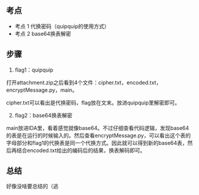 ## 考点

* 考点 1 代换密码（quipquip的使用方式）
* 考点 2 base64换表解密

## 步骤

1. flag1：quipquip

打开attachment.zip之后看到4个文件：cipher.txt，encoded.txt，encryptMessage.py，main。

cipher.txt可以看出是代换密码，flag放在文末。放进quipquip里解密即可。

2. flag2：base64换表解密

main放进IDA里，看着感觉就像base64。不过仔细查看代码逻辑，发现base64的表是在运行的时候输入的。然后查看encryptMessage.py，可以看出这个表的字母部分和flag1的代换表是同一个代换方式。因此就可以得到新的base64表，然后再结合encoded.txt给出的编码后的结果，换表解码即可。

## 总结

好像没啥要总结的（逃